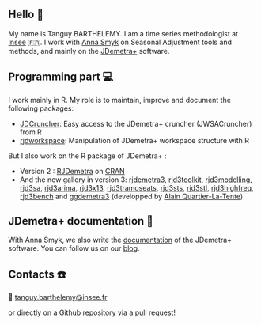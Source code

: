 ## Hello 👋

My name is Tanguy BARTHELEMY. I am a time series methodologist at [Insee](https://github.com/InseeFr) 🇫🇷. I work with [Anna Smyk](https://github.com/annasmyk) on Seasonal Adjustment tools and methods, and mainly on the [JDemetra+](https://github.com/jdemetra) software.

## Programming part 💻

I work mainly in R. My role is to maintain, improve and document the following packages:

- [JDCruncher](https://github.com/InseeFr/JDCruncheR): Easy access to the JDemetra+ cruncher (JWSACruncher) from R
- [rjdworkspace](https://github.com/InseeFrLab/rjdworkspace): Manipulation of JDemetra+ workspace structure with R

But I also work on the R package of JDemetra+ :

- Version 2 : [RJDemetra](https://github.com/jdemetra/rjdemetra) on [CRAN](https://cran.r-project.org/web/packages/RJDemetra/index.html)
- And the new gallery in version 3: [rjdemetra3](https://github.com/palatej/rjdemetra3), [rjd3toolkit](https://github.com/palatej/rjd3toolkit), [rjd3modelling](https://github.com/palatej/rjd3modelling), [rjd3sa](https://github.com/palatej/rjd3sa), [rjd3arima](https://github.com/palatej/rjd3arima), [rjd3x13](https://github.com/palatej/rjd3x13), [rjd3tramoseats](https://github.com/palatej/rjd3tramoseats), [rjd3sts](https://github.com/palatej/rjd3sts), [rjd3stl](https://github.com/palatej/rjd3stl), [rjd3highfreq](https://github.com/palatej/rjd3highfreq), [rjd3bench](https://github.com/palatej/rjd3bench) and [ggdemetra3](https://github.com/AQLT/ggdemetra3) (developped by [Alain Quartier-La-Tente](https://github.com/AQLT))

## JDemetra+ documentation 📖

With Anna Smyk, we also write the [documentation](https://jdemetra-new-documentation.netlify.app/) of the JDemetra+ software. You can follow us on our [blog](https://jdemetra-universe-blog.netlify.app/).

## Contacts ☎️

📧 tanguy.barthelemy@insee.fr

or directly on a Github repository via a pull request!
